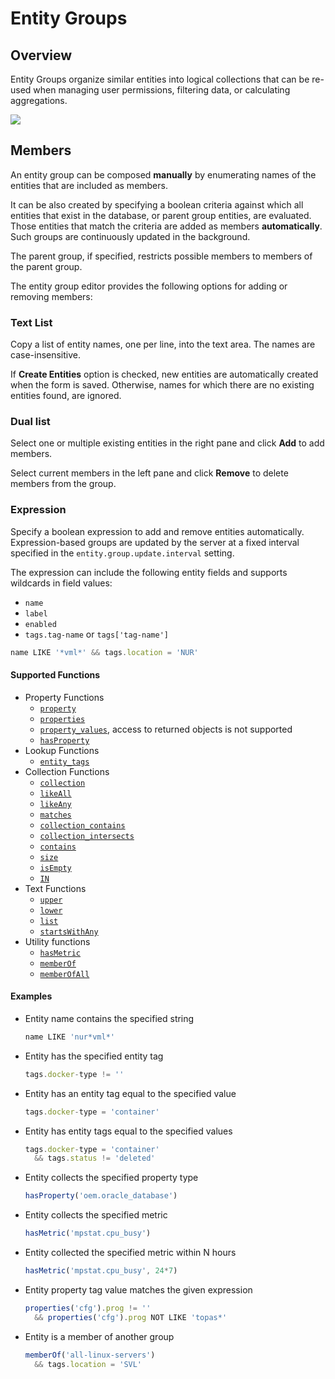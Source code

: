 # Entity Groups

## Overview

Entity Groups organize similar entities into logical collections that can be re-used when managing user permissions, filtering data, or calculating aggregations.

![](./images/entity-groups.png)

## Members

An entity group can be composed **manually** by enumerating names of the entities that are included as members.

It can be also created by specifying a boolean criteria against which all entities that exist in the database, or parent group entities, are evaluated. Those entities that match the criteria are added as members **automatically**. Such groups are continuously updated in the background.

The parent group, if specified, restricts possible members to members of the parent group.

The entity group editor provides the following options for adding or removing members:

### Text List

Copy a list of entity names, one per line, into the text area. The names are case-insensitive.

If **Create Entities** option is checked, new entities are automatically created when the form is saved. Otherwise, names for which there are no existing entities found, are ignored.

### Dual list

Select one or multiple existing entities in the right pane and click **Add** to add members.

Select current members in the left pane and click **Remove** to delete members from the group.

### Expression

Specify a boolean expression to add and remove entities automatically. Expression-based groups are updated by the server at a fixed interval specified in the `entity.group.update.interval` setting.

The expression can include the following entity fields and supports wildcards in field values:

* `name`
* `label`
* `enabled`
* `tags.tag-name` or `tags['tag-name']`

```javascript
name LIKE '*vml*' && tags.location = 'NUR'
```

#### Supported Functions

* Property Functions
  * [`property`](functions-entity-groups-expression.md#property)
  * [`properties`](functions-entity-groups-expression.md#properties)
  * [`property_values`](functions-entity-groups-expression.md#property_values), access to returned objects is not supported
  * [`hasProperty`](functions-entity-groups-expression.md#hasproperty)
* Lookup Functions
  * [`entity_tags`](functions-entity-groups-expression.md#entity_tags)
* Collection Functions
  * [`collection`](functions-entity-groups-expression.md#collection)
  * [`likeAll`](functions-entity-groups-expression.md#likeall)
  * [`likeAny`](functions-entity-groups-expression.md#likeany)
  * [`matches`](functions-entity-groups-expression.md#matches)
  * [`collection_contains`](functions-entity-groups-expression.md#collection_contains)
  * [`collection_intersects`](functions-entity-groups-expression.md#collection_intersects)
  * [`contains`](functions-entity-groups-expression.md#contains)
  * [`size`](functions-entity-groups-expression.md#size)
  * [`isEmpty`](functions-entity-groups-expression.md#isempty)
  * [`IN`](functions-entity-groups-expression.md#in)
* Text Functions
  * [`upper`](functions-entity-groups-expression.md#upper)
  * [`lower`](functions-entity-groups-expression.md#lower)
  * [`list`](functions-entity-groups-expression.md#list)
  * [`startsWithAny`](functions-entity-groups-expression.md#startswithany)
* Utility functions
  * [`hasMetric`](functions-entity-groups-expression.md#hasmetric)
  * [`memberOf`](functions-entity-groups-expression.md#memberof)
  * [`memberOfAll`](functions-entity-groups-expression.md#memberofall)

#### Examples

* Entity name contains the specified string

  ```javascript
  name LIKE 'nur*vml*'
  ```

* Entity has the specified entity tag

  ```javascript
  tags.docker-type != ''
  ```

* Entity has an entity tag equal to the specified value

  ```javascript
  tags.docker-type = 'container'
  ```

* Entity has entity tags equal to the specified values

  ```javascript
  tags.docker-type = 'container'
    && tags.status != 'deleted'
  ```

* Entity collects the specified property type

  ```javascript
  hasProperty('oem.oracle_database')
  ```

* Entity collects the specified metric

  ```javascript
  hasMetric('mpstat.cpu_busy')
  ```

* Entity collected the specified metric within N hours

  ```javascript
  hasMetric('mpstat.cpu_busy', 24*7)
  ```

* Entity property tag value matches the given expression

  ```javascript
  properties('cfg').prog != ''
    && properties('cfg').prog NOT LIKE 'topas*'
  ```

* Entity is a member of another group

  ```javascript
  memberOf('all-linux-servers')
    && tags.location = 'SVL'
  ```